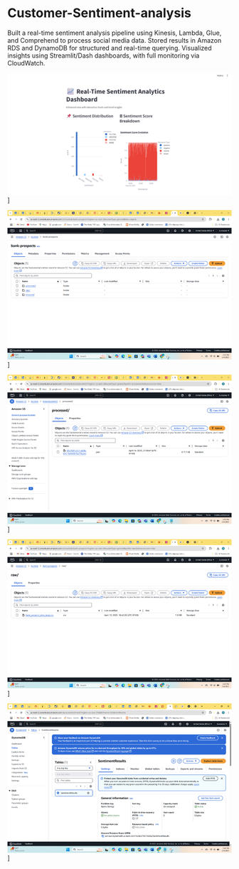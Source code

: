 # Customer-Sentiment-analysis
Built a real-time sentiment analysis pipeline using Kinesis, Lambda, Glue, and Comprehend to process social media data. Stored results in Amazon RDS and DynamoDB for structured and real-time querying. Visualized insights using Streamlit/Dash dashboards, with full monitoring via CloudWatch.



![Image Alt](https://github.com/suma419/Customer-Sentiment-analysis/blob/3381f3b521f0bd1679dc5437c52e3caecba7ced9/dashboardimage1.png)]





![Image Alt](https://github.com/suma419/Customer-Sentiment-analysis/blob/4d25d05a59d0b9c127dbef4f4c722095d23154c1/folders.png)]








![Image Alt](https://github.com/suma419/Customer-Sentiment-analysis/blob/4d25d05a59d0b9c127dbef4f4c722095d23154c1/lamdaoutput2screenshot.png)]





![Image Alt](https://github.com/suma419/Customer-Sentiment-analysis/blob/4d25d05a59d0b9c127dbef4f4c722095d23154c1/s3bucketdataset_customer%20sentiment%20analysis%20screenshot.png)]





![Image Alt](https://github.com/suma419/Customer-Sentiment-analysis/blob/4d25d05a59d0b9c127dbef4f4c722095d23154c1/sentimenttable_screenshot.png)]
